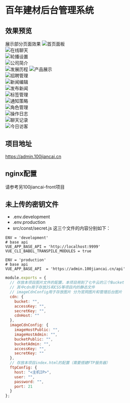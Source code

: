 # 百年建材后台管理系统

## 效果预览

展示部分页面效果
![首页面板](images/96c49495472e04e655c42647c9a1d9706bf0fd88859935accf0163581505e0b6.png)  
![在线聊天](images/790d5f2b4cd64e584cbaf4eac3a5dc73b89b438ba11e0830b6ccd7ddd305b871.png)  
![轮播设置](images/558894fb314046545bfec45062e12b71312c99f139e1ab8b3475164574b0b449.png)  
![公司简介](images/be5b40fede517060526072ff2629c547e4b9a616843f3357d996c5340ad99b7d.png)  
![发展历程](images/52f453c55fa8325977081ad753b3e93fe6cbc04098a9ac1017b8dc10a2752680.png)
![产品展示](images/4fd6843754754d4513c35528ff762faaa96e088e9bdb3e142048ff336db145c2.png)  
![招聘管理](images/e3607e60846ffd4f4446da5465590f330b33eba4abe543c5ec429600ab7d8b95.png)  
![新闻编辑](images/0b5285d1c59ce2dd9891d44667437b0d9087fe7dda294f7ebe8656f4814fa6a2.png)  
![发布新闻](images/51e4ec8efe622d2cc8dd1101ca6da5ea6ca50d497ec9ac2c0a2ba769d2149898.png)  
![标签管理](images/71f4ae343a8e40e7c7ef1cd1a5e32ef1077afc71a471bae10c667f2c819aa328.png)  
![通知策略](images/1c1dbcf370e1969e19cb7bc75b3ae0979c6064337c4d62667ee1ad6cd673cbac.png)  
![角色管理](images/971d7924ec1b81b811cde3fa86046fa666f57616856f890f276f02633fd118be.png)  
![操作日志](images/55a0ea98a49b76e79bb0a36de471518e93c10829cb988a77e7f2c800e0e9cfd5.png)  
![聊天记录](images/43f9aceb808949e19fba6db782a54913b32c6363ea349b3d3b7b2ffdd06616b7.png)  
![今日访客](images/e243fd753bc5a358ed9482e13ffa8cac27d47eb3c54152735a76b927e949e21b.png)  


## 项目地址

https://admin.100jiancai.cn

## nginx配置
请参考另100jiancai-front项目

## 未上传的密钥文件

- .env.development
- .env.production
- src/const/secret.js
  这三个文件的内容分别如下：

```properties
ENV = 'development'
# base api
VUE_APP_BASE_API = 'http://localhost:9999'
VUE_CLI_BABEL_TRANSPILE_MODULES = true
```

```properties
ENV = 'production'
# base api
VUE_APP_BASE_API  = 'https://admin.100jiancai.cn/api'
```

```js
module.exports = {
  // 存放本项目图片文件的配置，本项目用到了七牛云的三个Bucket
  // 其中cdn用于存放JS和CSS等项目内的静态文件
  // imageCdnConfig用于存放图片 分为官网图片和管理后台图片
  cdn: {
    bucket: "",
    accessKey: "",
    secretKey: "",
    cdnHost: ""
  },
  imageCdnConfig: {
    imageHostPublic: "",
    imageHostAdmin: "",
    bucketPublic: "",
    bucketAdmin: "",
    accessKey: "",
    secretKey: ""
  },
  // 存放本项目index.html的配置（需要搭建FTP服务器）
  ftpConfig: {
    host: "<主机IP>",
    user: "",
    password: "",
    port: 21
  }
};
```
